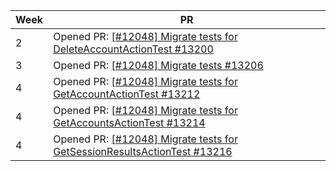 | Week | PR                                                                                                                            |
|------|-------------------------------------------------------------------------------------------------------------------------------|
| 2    | Opened PR: [[#12048] Migrate tests for DeleteAccountActionTest #13200](https://github.com/TEAMMATES/teammates/pull/13200)     |
| 3    | Opened PR: [[#12048] Migrate tests #13206](https://github.com/TEAMMATES/teammates/pull/13206)                                 |
| 4    | Opened PR: [[#12048] Migrate tests for GetAccountActionTest #13212](https://github.com/TEAMMATES/teammates/pull/13212)        |
| 4    | Opened PR: [[#12048] Migrate tests for GetAccountsActionTest #13214](https://github.com/TEAMMATES/teammates/pull/13214)       |
| 4    | Opened PR: [[#12048] Migrate tests for GetSessionResultsActionTest #13216](https://github.com/TEAMMATES/teammates/pull/13216) |